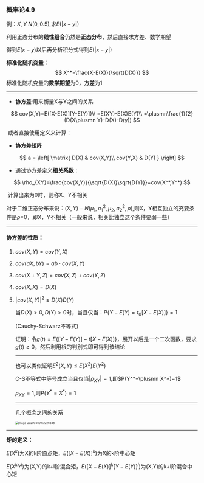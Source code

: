 ### 概率论4.9

例：$X,Y~N(0,0.5)$,求$E(|x-y|)$

利用正态分布的**线性组合**仍然是**正态分布**，然后直接求方差、数学期望

得到$E(x-y)$以后再分析积分式得到$E(|x-y|)$



**标准化随机变量：**
$$
X^*=\frac{X-E(X)}{\sqrt{D(X)}}
$$
标准化随机变量的**数学期望**为0，**方差**为1

---
* **协方差**:用来衡量X与Y之间的关系

$$
cov(X,Y)=E([X-E(X)][Y-E(Y)])\\
=E(XY)-E(X)E(Y)\\
=\plusmn\frac{1}{2}(D(X\plusmn Y)-D(X)-D(y))
$$

​		或者直接使用定义来计算：

* **协方差矩阵**

$$
a = \left[
\matrix{
  D(X) & cov(X,Y)\\
  cov(Y,X) & D(Y)
}
\right]
$$

* 通过协方差定义**相关系数**：

$$
\rho_{XY}=\frac{cov(X,Y)}{\sqrt{D(X)}\sqrt{D(Y)}}=cov(X^*,Y^*)
$$

​		计算出来为0时，则称X、Y不相关

对于二维正态分布来说：$(X,Y)-N(\mu_1,\sigma_1^2,\mu_2,\sigma_2^2,\rho)$,则X，Y相互独立的充要条件是$\rho$=0，即X，Y不相关（一般来说，相关比独立这个条件要弱一些）

---

#### 协方差的性质：

1. $cov(X,Y)=cov(Y,X)$

2. $cov(aX,bY)=ab\cdot cov(X,Y)$

3. $cov(X+Y,Z)=cov(X,Z)+cov(Y,Z)$

4. $cov(X,X)=D(X)$

5. $|cov(X,Y)|^2\leq D(X)D(Y)$

   当$D(X)>0,D(Y)>0$时，当且仅当：$P\{Y-E(Y)=t_0[X-E(X)]\}=1$

   (Cauchy-Schwarz不等式)

   证明：令$g(t)=E\{[Y-E(Y)]-t[X-E(X)]\}$，展开以后是一个二次函数，要求$g(t)\geq0$，然后利用根的判别式即可得到该结论

   ---

   也可以类似证明$E^2(X,Y)\leq E(X^2)E(Y^2)$

   C-S不等式中等号成立当且仅当$|\rho_{XY}|=1$,即$P(Y^*=\plusmn X^*)=1$

   $\rho_{XY}=1$,则$P(Y^*= X^*)=1$

   ---

   几个概念之间的关系

   <img src="C:\Users\lenovo\AppData\Roaming\Typora\typora-user-images\image-20200409152226648.png" alt="image-20200409152226648" style="zoom: 50%;" />

---

**矩的定义：**

$E(X^k)$为X的k阶原点矩，$E([X-E(X)]^k)$为X的k阶中心矩

$E(X^kY^l)$为(X,Y)的k+l阶混合矩，$E([X-E(X)]^k[Y-E(Y)]^l)$为(X,Y)的k+l阶混合中心矩